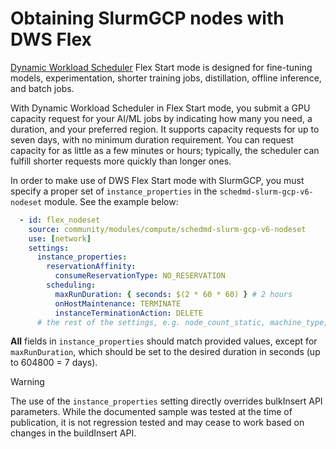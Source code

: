 # Obtaining SlurmGCP nodes with DWS Flex

[Dynamic Workload Scheduler](https://cloud.google.com/blog/products/compute/introducing-dynamic-workload-scheduler) Flex Start mode is designed for fine-tuning models, experimentation, shorter training jobs, distillation, offline inference, and batch jobs.

With Dynamic Workload Scheduler in Flex Start mode, you submit a GPU capacity request for your AI/ML jobs by indicating how many you need, a duration, and your preferred region. It supports capacity requests for up to seven days, with no minimum duration requirement. You can request capacity for as little as a few minutes or hours; typically, the scheduler can fulfill shorter requests more quickly than longer ones.

In order to make use of DWS Flex Start mode with SlurmGCP, you must specify a proper set of `instance_properties` in the `schedmd-slurm-gcp-v6-nodeset` module. See the example below:

```yaml
  - id: flex_nodeset
    source: community/modules/compute/schedmd-slurm-gcp-v6-nodeset
    use: [network]
    settings:
      instance_properties:
        reservationAffinity:
          consumeReservationType: NO_RESERVATION
        scheduling:
          maxRunDuration: { seconds: $(2 * 60 * 60) } # 2 hours
          onHostMaintenance: TERMINATE
          instanceTerminationAction: DELETE
      # the rest of the settings, e.g. node_count_static, machine_type, additional_disks, etc.
```

**All** fields in `instance_properties` should match provided values, except for `maxRunDuration`, which should be set to the desired duration in seconds (up to 604800 = 7 days).

> [!WARNING]
> The use of the `instance_properties` setting directly overrides bulkInsert API parameters. While the documented sample
> was tested at the time of publication, it is not regression tested and may cease to work based on changes in the buildInsert API.
